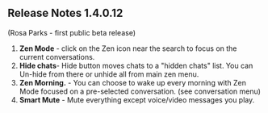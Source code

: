 Release Notes 1.4.0.12
----------------------

(Rosa Parks - first public beta release)

1. **Zen Mode** - click on the Zen icon near the search to focus on the current conversations.
2. **Hide chats**- Hide button moves chats to a "hidden chats" list. You can Un-hide from there or unhide all from main zen menu.
3. **Zen Morning.** - You can choose to wake up every morning with Zen Mode focused on a pre-selected conversation. (see conversation menu)
4. **Smart Mute** - Mute everything except voice/video messages you play.
